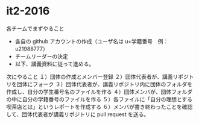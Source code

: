 # it2-2016

各チームでまずやること
* 各自の github アカウントの作成（ユーザ名は u+学籍番号　例：u21988777）
* チームリーダーの決定
* 以下、講義資料に従って進める。

次にやること
１）団体の作成とメンバー登録
２）団体代表者が、講義リポジトリを団体にフォーク
３）団体代表者が、講義リポジトリ内に団体のフォルダを作成し、自分の学生番号名のファイルを作る
４）団体メンバが、団体フォルダの中に自分の学籍番号のファイルを作る
５）各ファイルに「自分の理想とする喫茶店とは」というレポートを作成する
６）メンバが書き終わったことを確認して、団体代表者が講義リポジトリに pull request を送る。
